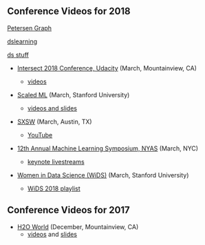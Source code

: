 ## Conference Videos for 2018

<a href="http://en.wikipedia.org/wiki/Petersen_graph">Petersen Graph</a>

<a href="ds_learning">dslearning</a>

[ds stuff](ds_learning.md)

* [Intersect 2018 Conference, Udacity](https://www.udacity.com/intersect) (March, Mountainview, CA)
  - [videos](https://www.youtube.com/watch?v=iq0GQy4-0XY&list=PLAwxTw4SYaPnx-iemVLvedeuc2pUazOUj)
  
* [Scaled ML](http://scaledml.org) (March, Stanford University)
  - [videos and slides](https://www.matroid.com/blog/post/slides-and-videos-from-scaledml-2018)
  
* [SXSW](https://www.sxsw.com/news/2017/sxsw-2018-dates/) (March, Austin, TX)
  - [YouTube](https://www.youtube.com/results?search_query=sxsw+2018)
  
* [12th Annual Machine Learning Symposium, NYAS](https://www.nyas.org/events/2018/12th-annual-machine-learning-symposium/) (March, NYC)
  - [keynote livestreams](https://livestream.com/newyorkacademyofsciences)

* [Women in Data Science (WiDS)](http://www.widsconference.org/about1.html) (March, Stanford University) 
  - [WiDS 2018 playlist](https://www.youtube.com/playlist?list=PLn62CdVLnT-ehGV9_cv1VX2SfZI_Suu7r&disable_polymer=true)
  
## Conference Videos for 2017
* [H2O World](http://h2oworld.h2o.ai) (December, Mountainview, CA)
  - [videos](https://www.youtube.com/playlist?list=PLNtMya54qvOHQs2ZmV-pPSW_etMUykE0_) and [slides](https://www.slideshare.net/0xdata/presentations)
